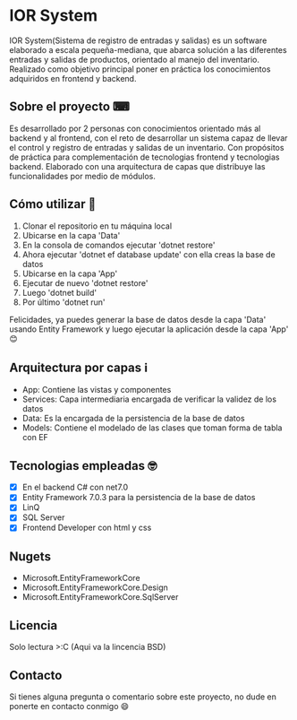 # IOR System
IOR System(Sistema de registro de entradas y salidas) es un software elaborado a escala pequeña-mediana, que abarca solución a las diferentes entradas y salidas de productos, orientado al manejo del inventario. Realizado como objetivo principal poner en práctica los conocimientos adquiridos en frontend y backend.

## Sobre el proyecto ⌨
Es desarrollado por 2 personas con conocimientos orientado más al backend y al frontend, con el reto de desarrollar un sistema capaz de llevar el control y registro de entradas y salidas de un inventario. Con propósitos de práctica para complementación de tecnologias frontend y tecnologias backend. Elaborado con una arquitectura de capas que distribuye las funcionalidades por medio de módulos.

## Cómo utilizar 🤔
1. Clonar el repositorio en tu máquina local
2. Ubicarse en la capa 'Data'
3. En la consola de comandos ejecutar 'dotnet restore'
4. Ahora ejecutar 'dotnet ef database update' con ella creas la base de datos
5. Ubicarse en la capa 'App'
6. Ejecutar de nuevo 'dotnet restore'
7. Luego 'dotnet build'
8. Por último 'dotnet run'

Felicidades, ya puedes generar la base de datos desde la capa 'Data' usando Entity Framework y luego ejecutar la aplicación desde la capa 'App' 😊

## Arquitectura por capas ℹ
<ul>
  <li>App: Contiene las vistas y componentes</li>
  <li>Services: Capa intermediaria encargada de verificar la validez de los datos</li>
  <li>Data: Es la encargada de la persistencia de la base de datos</li>
  <li>Models: Contiene el modelado de las clases que toman forma de tabla con EF</li>
</ul>

## Tecnologias empleadas 🤓
- [X] En el backend C# con net7.0
- [X] Entity Framework 7.0.3 para la persistencia de la base de datos
- [X] LinQ
- [X] SQL Server
- [X] Frontend Developer con html y css

## Nugets
* Microsoft.EntityFrameworkCore
* Microsoft.EntityFrameworkCore.Design
* Microsoft.EntityFrameworkCore.SqlServer

## Licencia
Solo lectura >:C (Aqui va la lincencia BSD)

## Contacto
Si tienes alguna pregunta o comentario sobre este proyecto, no dude en ponerte en contacto conmigo 😄
